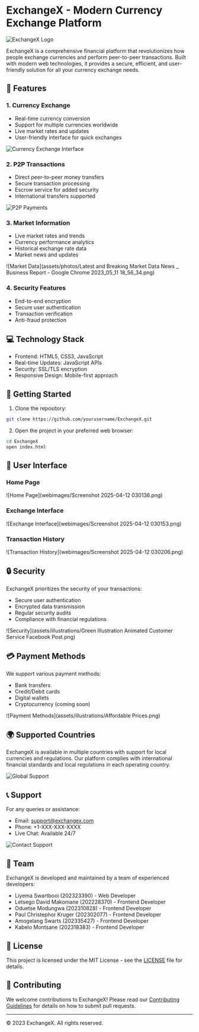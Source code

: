 # ExchangeX - Modern Currency Exchange Platform

![ExchangeX Logo](assets/logos/Uzuu.png)

ExchangeX is a comprehensive financial platform that revolutionizes how people exchange currencies and perform peer-to-peer transactions. Built with modern web technologies, it provides a secure, efficient, and user-friendly solution for all your currency exchange needs.

## 🌟 Features

### 1. Currency Exchange
- Real-time currency conversion
- Support for multiple currencies worldwide
- Live market rates and updates
- User-friendly interface for quick exchanges

![Currency Exchange Interface](assets/illustrations/Money-Transfer-12.png)

### 2. P2P Transactions
- Direct peer-to-peer money transfers
- Secure transaction processing
- Escrow service for added security
- International transfers supported

![P2P Payments](assets/illustrations/5c9fb64c-81c4-4dc0-85a6-085beeab5056.png)

### 3. Market Information
- Live market rates and trends
- Currency performance analytics
- Historical exchange rate data
- Market news and updates

![Market Data](assets/photos/Latest and Breaking Market Data News _ Business Report - Google Chrome 2023_05_11 18_56_34.png)

### 4. Security Features
- End-to-end encryption
- Secure user authentication
- Transaction verification
- Anti-fraud protection

## 💻 Technology Stack

- Frontend: HTML5, CSS3, JavaScript
- Real-time Updates: JavaScript APIs
- Security: SSL/TLS encryption
- Responsive Design: Mobile-first approach

## 🚀 Getting Started

1. Clone the repository:
```bash
git clone https://github.com/yourusername/ExchangeX.git
```

2. Open the project in your preferred web browser:
```bash
cd ExchangeX
open index.html
```

## 📱 User Interface

### Home Page
![Home Page](webimages/Screenshot 2025-04-12 030136.png)

### Exchange Interface
![Exchange Interface](webimages/Screenshot 2025-04-12 030153.png)

### Transaction History
![Transaction History](webimages/Screenshot 2025-04-12 030206.png)

## 🔒 Security

ExchangeX prioritizes the security of your transactions:
- Secure user authentication
- Encrypted data transmission
- Regular security audits
- Compliance with financial regulations

![Security](assets/illustrations/Green Illustration Animated Customer Service Facebook Post.png)

## 💳 Payment Methods

We support various payment methods:
- Bank transfers
- Credit/Debit cards
- Digital wallets
- Cryptocurrency (coming soon)

![Payment Methods](assets/illustrations/Affordable Prices.png)

## 🌍 Supported Countries

ExchangeX is available in multiple countries with support for local currencies and regulations. Our platform complies with international financial standards and local regulations in each operating country.

![Global Support](assets/photos/p2p-peer-peer-payments-two-business-interacting-with-each-other-cryptocurrency-virtual_101179-2095.avif)

## 📞 Support

For any queries or assistance:
- Email: support@exchangex.com
- Phone: +1-XXX-XXX-XXXX
- Live Chat: Available 24/7

![Contact Support](assets/illustrations/Contact.png)

## 👥 Team

ExchangeX is developed and maintained by a team of experienced developers:
- Liyema Swartbooi (202323390) - Web Developer
- Letsego David Makomane (202228370) - Frontend Developer
- Oduetse Modungwa (202310828) - Frontend Developer
- Paul Christephor Kruger (202302077) - Frontend Developer
- Amogelang Swarts (202335427) - Frontend Developer
- Kabelo Montsane (202318383) - Frontend Developer

## 📄 License

This project is licensed under the MIT License - see the [LICENSE](LICENSE) file for details.

## 🤝 Contributing

We welcome contributions to ExchangeX! Please read our [Contributing Guidelines](CONTRIBUTING.md) for details on how to submit pull requests.

---

© 2023 ExchangeX. All rights reserved.
